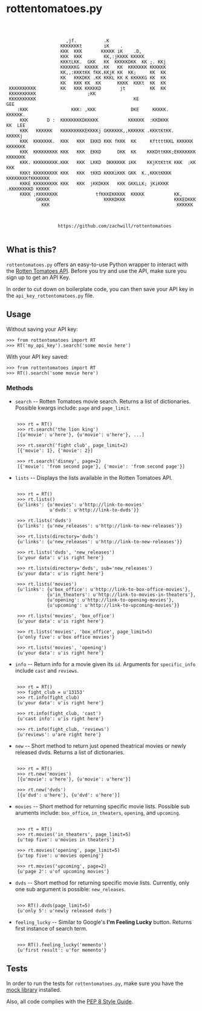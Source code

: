 rottentomatoes.py
================

<pre><code>


                      ,jf.          .K                                          
                    KKKKKKKt        iK    .                                     
                    KKK  KKK       KKKKK iK    .D,                              
                    KKK  KKK        KK,:jKKKK KKKKK                             
                    KKKtLKK.  GKK   KK  KKKKKDKK  KK ;. KKj                     
                    KKKKKKG  KKKKK .KK   KK  KKKKKKK KKKKKK                     
                    KK,,:KKKtKK fKK.KKjK KK  KK;     KK  KK                     
                    KK   KKKDKK .KK KKKL KK K KKKKKG KK  KK                     
                    KK   KKK KK  KK      KKKK  KKKt  KK  KK                     
 KKKKKKKKKK         KK   KKK KKKKKD       jt         KK  KK                     
 KKKKKKKKKK                   ;KK                                               
 KKKKKKKKKK                                    KE                        GEE    
    :KKK                KKK: ,KKK             DKE     KKKKK.           KKKKKK.  
     KKK       D :  KKKKKKKKDKKKKK           KKKKKK  :KKDKKK           KK  LEE  
     KKK   KKKKKK   KKKKKKKKKEKKKKj GKKKKKK,,KKKKKK .KKKtKtKK.         KKKKKj   
     KKK  KKKKKKK.  KKK   KKK  EKKD KKK fKKK  KK     KfttttKKL KKKKKK  KKKKKKK  
     KKK  KKKKKKKKK KKK   KKK  EKKD      DKK  KK    KKKDttKKK;EKKKKKKK  KKKKKKK 
     KKK. KKKKKKKKK.KKK   KKK  LKKD  DKKKKKK iKK    KKjKtKttK KKK  ;KK      KKK 
     KKKt KKKKKKKKK KKK   KKK  tKKD KKKKiKKK GKK  K.,KKKtKKKK KKKKKKKKfKKKKKKK  
     KKKE KKKKKKKKK KKK   KKK  jKKDKKK   KKK GKKLLK; jKiKKKK .KKKKKKKKD KKKKK   
     KKKK ;KKKKKKKK              tfKKKEKKKKK  KKKKK           KK,               
           GKKKK                    KKKKDKKK                  KKKEDKKK          
             KKK                                               KKKKKK           



                   https://github.com/zachwill/rottentomatoes

</code></pre>


What is this?
------------

`rottentomatoes.py` offers an easy-to-use Python wrapper to interact with the
[Rotten Tomatoes API](http://developer.rottentomatoes.com/). Before you try and
use the API, make sure you sign up to get an API Key.

In order to cut down on boilerplate code, you can then save your API key in the
`api_key_rottentomatoes.py` file.


Usage
-----

Without saving your API key:

    >>> from rottentomatoes import RT
    >>> RT('my_api_key').search('some movie here')

With your API key saved:

    >>> from rottentomatoes import RT
    >>> RT().search('some movie here')

### Methods

* `search`  -- Rotten Tomatoes movie search. Returns a list of dictionaries. Possible kwargs include: `page` and `page_limit`.
<pre><code>
    >>> rt = RT()
    >>> rt.search('the lion king')
    [{u'movie': u'here'}, {u'movie': u'here'}, ...]

    >>> rt.search('fight club', page_limit=2)
    [{'movie': 1}, {'movie': 2}]

    >>> rt.search('disney', page=2)
    [{'movie': 'from second page'}, {'movie': 'from second page'}]
</code></pre>

* `lists` -- Displays the lists available in the Rotten Tomatoes API.
<pre><code>
    >>> rt = RT()
    >>> rt.lists()
    {u'links': {u'movies': u'http://link-to-movies'
                u'dvds': u'http://link-to-dvds'}}

    >>> rt.lists('dvds')
    {u'links': {u'new_releases': u'http://link-to-new-releases'}}

    >>> rt.lists(directory='dvds')
    {u'links': {u'new_releases': u'http://link-to-new-releases'}}

    >>> rt.lists('dvds', 'new_releases')
    {u'your data': u'is right here'}

    >>> rt.lists(directory='dvds', sub='new_releases')
    {u'your data': u'is right here'}

    >>> rt.lists('movies')
    {u'links': {u'box_office': u'http://link-to-box-office-movies'},
               {u'in_theaters': u'http://link-to-movies-in-theaters'},
               {u'opening': u'http://link-to-opening-movies'},
               {u'upcoming': u'http://link-to-upcoming-movies'}}

    >>> rt.lists('movies', 'box_office')
    {u'your data': u'is right here'}

    >>> rt.lists('movies', 'box_office', page_limit=5)
    {u'only five': u'box office movies'}

    >>> rt.lists('movies', 'opening')
    {u'your data': u'is right here'}
</code></pre>

* `info` -- Return info for a movie given its `id`. Arguments for `specific_info` include `cast` and `reviews`.
<pre><code>
    >>> rt = RT()
    >>> fight_club = u'13153'
    >>> rt.info(fight_club)
    {u'your data': u'is right here'}

    >>> rt.info(fight_club, 'cast')
    {u'cast info': u'is right here'}

    >>> rt.info(fight_club, 'reviews')
    {u'reviews': u'are right here'}
</code></pre>

* `new`  -- Short method to return just opened theatrical movies or newly released dvds. Returns a list of dictionaries.
<pre><code>
    >>> rt = RT()
    >>> rt.new('movies')
    [{u'movie': u'here'}, {u'movie': u'here'}]

    >>> rt.new('dvds')
    [{u'dvd': u'here'}, {u'dvd': u'here'}]
</code></pre>

* `movies` -- Short method for returning specific movie lists. Possible sub aruments include: `box_office`, `in_theaters`, `opening`, and `upcoming`.
<pre><code>
    >>> rt = RT()
    >>> rt.movies('in_theaters', page_limit=5)
    {u'top five': u'movies in theaters'}

    >>> rt.movies('opening', page_limit=5)
    {u'top five': u'movies opening'}

    >>> rt.movies('upcoming', page=2)
    {u'page 2': u'of upcoming movies'}
</code></pre>

* `dvds` -- Short method for returning specific movie lists. Currently, only one sub argument is possible: `new_releases`.
<pre><code>
    >>> RT().dvds(page_limit=5)
    {u'only 5': u'newly released dvds'}
</code></pre>

* `feeling_lucky` -- Similar to Google's **I'm Feeling Lucky** button. Returns first instance of search term.
<pre><code>
    >>> RT().feeling_lucky('memento')
    {u'first result': u'for memento'}
</code></pre>


Tests
-----

In order to run the tests for `rottentomatoes.py`, make sure you have the
[mock library](http://pypi.python.org/pypi/mock) installed.

Also, all code complies with the [PEP 8 Style Guide](http://www.python.org/dev/peps/pep-0008/).
